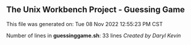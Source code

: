 ## The Unix Workbench Project - Guessing Game
This file was generated on: Tue 08 Nov 2022 12:55:23 PM CST

Number of lines in **guessinggame.sh**: 33
 lines
*Created by Daryl Kevin*
